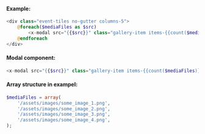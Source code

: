 #### Example:
```php   
<div class="event-tiles no-gutter columns-5">
    @foreach($mediaFiles as $src)
        <x-modal src="{{$src}}" class="gallery-item items-{{count($mediaFiles)}}"/>
    @endforeach
</div>
``` 
#### Modal component:
```php   
<x-modal src="{{$src}}" class="gallery-item items-{{count($mediaFiles)}}"/>
``` 
#### Array structure in exampel: 
```php   
$mediaFiles = array(
    '/assets/images/some_image_1.png',
    '/assets/images/some_image_2.png',
    '/assets/images/some_image_3.png',
    '/assets/images/some_image_4.png',
);
``` 
